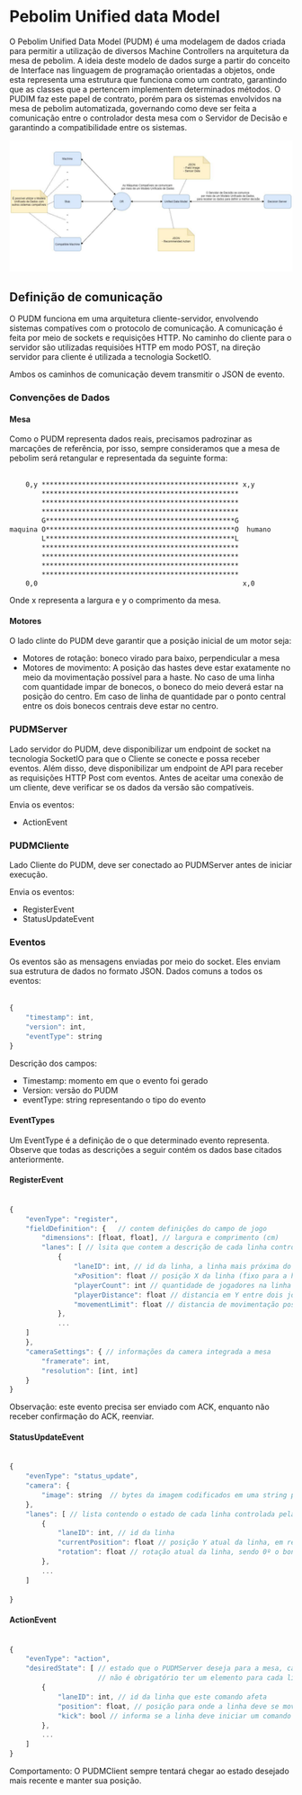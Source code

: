 # Pebolim Unified data Model

O Pebolim Unified Data Model (PUDM) é uma modelagem de dados criada para permitir a utilização de diversos Machine Controllers na arquitetura da mesa de pebolim. A ideia deste modelo de dados surge a partir do conceito de Interface nas linguagem de programação orientadas a objetos, onde esta representa uma estrutura que funciona como um contrato, garantindo que as classes que a pertencem implementem determinados métodos. O PUDIM faz este papel de contrato, porém para os sistemas envolvidos na mesa de pebolim automatizada, governando como deve ser feita a comunicação entre o controlador desta mesa com o Servidor de Decisão e garantindo a compatibilidade entre os sistemas.

![Fluxograma](img/fluxogram.png)

## Definição de comunicação

O PUDM funciona em uma arquitetura cliente-servidor, envolvendo sistemas compatíves com o protocolo de comunicação. A comunicação é feita por meio de sockets e requisições HTTP. No caminho do cliente para o servidor são utilizadas requisiões HTTP em modo POST, na direção servidor para cliente é utilizada a tecnologia SocketIO.

Ambos os caminhos de comunicação devem transmitir o JSON de evento.

### Convenções de Dados

#### Mesa
Como o PUDM representa dados reais, precisamos padrozinar as marcações de referência, por isso, sempre consideramos que a mesa de pebolim será retangular e representada da seguinte forma:


```plaintext

    0,y ************************************************* x,y
        *************************************************
        *************************************************
        *************************************************
        G***********************************************G
maquina O***********************************************O  humano
        L***********************************************L
        *************************************************
        *************************************************
        *************************************************
        *************************************************
    0,0                                                   x,0

```
Onde x representa a largura e y o comprimento da mesa.

#### Motores

O lado clinte do PUDM deve garantir que a posição inicial de um motor seja:
- Motores de rotação: boneco virado para baixo, perpendicular a mesa
- Motores de movimento: A posição das hastes deve estar exatamente no meio da movimentação possível para a haste. No caso de uma linha com quantidade impar de bonecos, o boneco do meio deverá estar na posição do centro. Em caso de linha de quantidade par o ponto central entre os dois bonecos centrais deve estar no centro.

### PUDMServer

Lado servidor do PUDM, deve disponibilizar um endpoint de socket na tecnologia SocketIO para que o Cliente se conecte e possa receber eventos. Além disso, deve disponibilizar um endpoint de API para receber as requisições HTTP Post com eventos. Antes de aceitar uma conexão de um cliente, deve verificar se os dados da versão são compatíveis.

Envia os eventos:
- ActionEvent


### PUDMCliente

Lado Cliente do PUDM, deve ser conectado ao PUDMServer antes de iniciar execução.

Envia os eventos:
- RegisterEvent
- StatusUpdateEvent


### Eventos

Os eventos são as mensagens enviadas por meio do socket. Eles enviam sua estrutura de dados no formato JSON. Dados comuns a todos os eventos:

```javascript

{
    "timestamp": int,
    "version": int,
    "eventType": string
}

```
Descrição dos campos:
- Timestamp: momento em que o evento foi gerado
- Version: versão do PUDM
- eventType: string representando o tipo do evento

#### EventTypes

Um EventType é a definição de o que determinado evento representa. Observe que todas as descrições a seguir contém os dados base citados anteriormente.

#### RegisterEvent

```javascript

{
    "evenType": "register",
    "fieldDefinition": {   // contem definições do campo de jogo
        "dimensions": [float, float], // largura e comprimento (cm)
        "lanes": [ // lsita que contem a descrição de cada linha controlada pela maquina (cada elemento representa uma linha)
            {
                "laneID": int, // id da linha, a linha mais próxima do gol da maquina é a linha 0
                "xPosition": float // posição X da linha (fixo para a haste)
                "playerCount": int // quantidade de jogadores na linha (deve ser maior ou igual a 0)
                "playerDistance": float // distancia em Y entre dois jogadores na linha (ignorado caso exista apenas 1 jogador)
                "movementLimit": float // distancia de movimentação possível no eixo Y da haste em relação à posição inicial 
            },
            ...
    ]
    },
    "cameraSettings": { // informações da camera integrada a mesa
        "framerate": int,
        "resolution": [int, int]
    }
}

```

Observação: este evento precisa ser enviado com ACK, enquanto não receber confirmação do ACK, reenviar.

#### StatusUpdateEvent


```javascript

{
    "evenType": "status_update",
    "camera": {
        "image": string  // bytes da imagem codificados em uma string por meio de um encoder base64
    },
    "lanes": [ // lista contendo o estado de cada linha controlada pela maquina, cada elemento representa uma linha
        {
            "laneID": int, // id da linha
            "currentPosition": float // posição Y atual da linha, em relação a posição inicial
            "rotation": float // rotação atual da linha, sendo 0º o boneco na posição inicial
        },
        ...
    ]

}

```

#### ActionEvent

```javascript

{
    "evenType": "action",
    "desiredState": [ // estado que o PUDMServer deseja para a mesa, cada elemento é um comando para uma linha
                      // não é obrigatório ter um elemento para cada linha  
        {
            "laneID": int, // id da linha que este comando afeta
            "position": float, // posição para onde a linha deve se mover, em Y, sendo 0 a posição inicial
            "kick": bool // informa se a linha deve iniciar um comando de chute
        },
        ...
    ]
}

```

Comportamento: O PUDMClient sempre tentará chegar ao estado desejado mais recente e manter sua posição.
